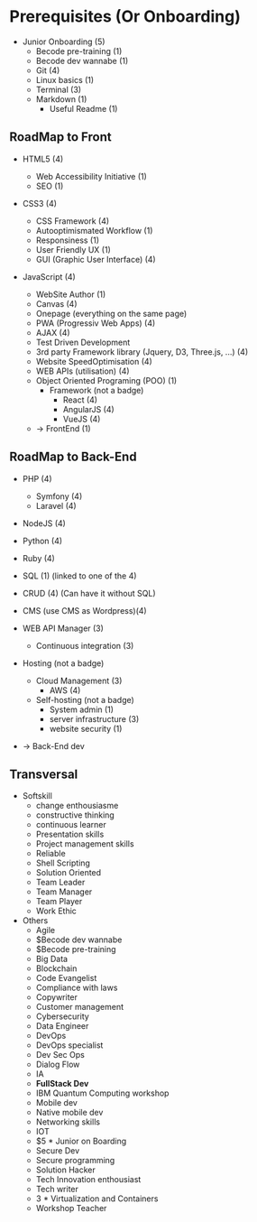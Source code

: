 
# Prerequisites (Or Onboarding)

- Junior Onboarding (5)
    - Becode pre-training (1)
    - Becode dev wannabe (1)
    - Git (4)
    - Linux basics (1)
    - Terminal (3)
    - Markdown (1)
        - Useful Readme (1)


## RoadMap to Front

- HTML5 (4)
    - Web Accessibility Initiative (1)
    - SEO (1)

- CSS3 (4)
    - CSS Framework (4)
    - Autooptimismated Workflow (1)
    - Responsiness (1)
    - User Friendly UX (1)
    - GUI (Graphic User Interface) (4)

- JavaScript (4)
    - WebSite Author (1)
    - Canvas (4)
    - Onepage (everything on the same page)
    - PWA (Progressiv Web Apps) (4)
    - AJAX (4)
    - Test Driven Development
    - 3rd party Framework library (Jquery, D3, Three.js, ...) (4)
    - Website SpeedOptimisation (4)
    - WEB APIs (utilisation) (4)
    - Object Oriented Programing (POO) (1)
        - Framework (not a badge)
            - React (4)
            - AngularJS (4)
            - VueJS (4)
    - -> FrontEnd (1)


## RoadMap to Back-End

- PHP (4)
    - Symfony (4)
    - Laravel (4)
- NodeJS (4)
- Python (4)
- Ruby (4)


- SQL (1) (linked to one of the 4)
- CRUD (4) (Can have it without SQL)
- CMS (use CMS as Wordpress)(4) 
- WEB API Manager (3)
    - Continuous integration (3)
- Hosting (not a badge)
    - Cloud Management (3)
        - AWS (4)
    - Self-hosting (not a badge)
        - System admin (1)
        - server infrastructure (3)
        - website security (1)

- -> Back-End dev

## Transversal

- Softskill
    - change enthousiasme
    - constructive thinking
    - continuous learner
    - Presentation skills 
    - Project management skills
    - Reliable
    - Shell Scripting
    - Solution Oriented
    - Team Leader
    - Team Manager
    - Team Player
    - Work Ethic
- Others
    - Agile
    - $Becode dev wannabe
    - $Becode pre-training
    - Big Data
    - Blockchain
    - Code Evangelist
    - Compliance with laws
    - Copywriter
    - Customer management
    - Cybersecurity
    - Data Engineer
    - DevOps
    - DevOps specialist
    - Dev Sec Ops
    - Dialog Flow
    - IA
    - **FullStack Dev**
    - IBM Quantum Computing workshop
    - Mobile dev
    - Native mobile dev
    - Networking skills
    - IOT
    - $5 * Junior on Boarding
    - Secure Dev
    - Secure programming
    - Solution Hacker
    - Tech Innovation enthousiast
    - Tech writer
    - 3 * Virtualization and Containers
    - Workshop Teacher